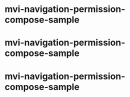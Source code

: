 # mvi-navigation-permission-compose-sample
# mvi-navigation-permission-compose-sample
# mvi-navigation-permission-compose-sample
